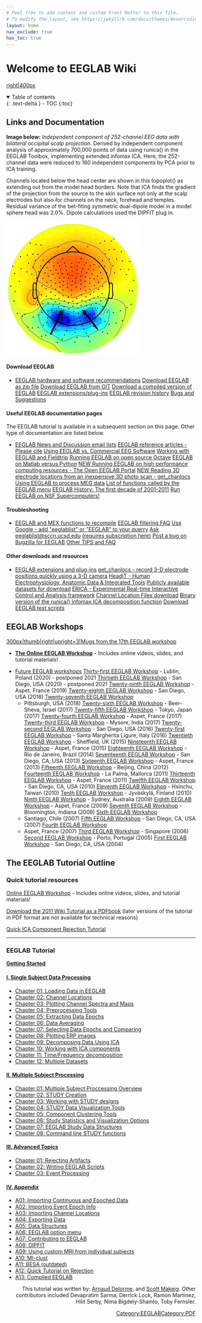 ```yaml
---
# Feel free to add content and custom Front Matter to this file.
# To modify the layout, see https://jekyllrb.com/docs/themes/#overriding-theme-defaults
layout: home
nav_exclude: true
has_toc: true
---
```

# Welcome to EEGLAB Wiki
[right|400px](/Image:Eeglab_small.jpg "wikilink")

<details open markdown="block">
  <summary>
    Table of contents
  </summary>
  {: .text-delta }
- TOC
{:toc}
</details>

## Links and Documentation



**Image below:** *Independent component of 252-channel EEG data
with bilateral occipital scalp projection.* Derived by independent
component analysis of approximately 700,000 points of data using
runica() in the EEGLAB Toolbox, implementing extended infomax ICA. Here,
the 252-channel data were reduced to 160 independent components by PCA
prior to ICA training. 

Channels located below the head center are shown
in this topoplot() as extending out from the model head borders. Note
that ICA finds the gradient of the projection from the source to the
skin surface not only at the scalp electrodes but also for channels on
the neck, forehead and temples. Residual variance of the bet-fiting
symmetric dual-dipole model in a model sphere head was 2.0%. Dipole
calculations used the DIPFIT plug in.

![Image:channel location.jpg](/assets/images/Channel_location.jpg)


#### Download EEGLAB

  -
    [EEGLAB hardware and software
    recommendations](/EEGLAB_hardware_and_software_recommendations "wikilink")
    [Download EEGLAB as zip
    file](http://sccn.ucsd.edu/eeglab/download.php)
    [Download EEGLAB from GIT](/How_to_download_EEGLAB "wikilink")
    [Download a compiled version of
    EEGLAB](/A13:_Compiled_EEGLAB "wikilink")
    [EEGLAB extensions/plug-ins](/EEGLAB_Extensions "wikilink")
    [EEGLAB revision history](/EEGLAB_revision_history "wikilink")
    [Bugs and Suggestions](/EEGLAB_Bugs "wikilink")

#### Useful EEGLAB documentation pages

The EEGLAB tutorial is available in a subsequent section on this page.
Other type of documentation are listed below.

  -
    [EEGLAB News and Discussion email
    lists](/EEGLAB_mailing_lists "wikilink")
    [EEGLAB reference articles - Please
    cite](/EEGLAB_References "wikilink")
    [Using EEGLAB vs. Commercial EEG
    Software](/EEGLAB_vs._Commercial_EEG_Software "wikilink")
    [Working with EEGLAB and
    Fieldtrip](/EEGLAB_and_Fieldtrip "wikilink")
    [Running EEGLAB on open source
    Octave](/Running_EEGLAB_on_Octave "wikilink")
    [EEGLAB on Matlab versus Python](/EEGLAB_and_python "wikilink")
    [NEW Running EEGLAB on high performance computing resources - The
    Open EEGLAB
    Portal](/EEGLAB_and_high_performance_computing "wikilink")
    [NEW Reading 3D electrode locations from an inexpensive 3D photo
    scan - get_chanlocs](/Get_chanlocs "wikilink")
    [Using EEGLAB to process MEG data](/EEGLAB_and_MEG_data "wikilink")
    [List of functions called by the EEGLAB
    menu](/MenuFunctions "wikilink")
    [EEGLAB History: The first decade of
    2001-2011](/The_first_decade_of_EEGLAB "wikilink")
    [Run EEGLAB on NSF
    Supercomputers\!](https://sccn.ucsd.edu/wiki/EEGLAB_on_NSG)

#### Troubleshooting

  -
    [EEGLAB and MEX functions to recompile](/Mex_EEGLAB "wikilink")
    [EEGLAB filtering FAQ](/Firfilt_FAQ "wikilink")
    [Use Google - add "eeglablist" or "EEGLAB" to your
    querry](http://google.com)
    [Ask eeglablist@sccn.ucsd.edu](mailto:eeglablist@sccn.ucsd.edu)
    [(requires subscription here)](/EEGLAB_mailing_lists "wikilink")
    [Post a bug on Bugzilla for EEGLAB](https://sccn.ucsd.edu/bugzilla/)
    [Other TIPS and FAQ](/TIPS_and_FAQ "wikilink")

#### Other downloads and resources

  -
    [EEGLAB extensions and
    plug-ins](/EEGLAB_Extensions_and_plug-ins "wikilink")
    [get_chanlocs - record 3-D electrode positions quickly using a 3-D
    camera](http://sccn.ucsd.edu/wiki/Get_chanlocs)
    [HeadIT - Human Electrophysiology, Anatomic Data & Integrated
    Tools](http://sccn.ucsd.edu/eeglab/data/headit.html)
    [Publicly available datasets for
    download](http://sccn.ucsd.edu/~arno/fam2data/publicly_available_EEG_data.html)
    [ERICA - Experimental Real-time Interactive Control and Analysis
    framework](/ERICA "wikilink")
    [Channel Location Files
    download](/Channel_Location_Files "wikilink")
    [Binary version of the runica() infomax ICA decomposition
    function](/binica "wikilink")
    [Download EEGLAB test scripts](/EEGLAB_test_cases "wikilink")

## EEGLAB Workshops

[300px|thumb|right|upright=3|Mugs from the 17th EEGLAB
workshop](/File:EEGLAB-mug-shot.png "wikilink")

  -
    [<b>The Online EEGLAB
    Workshop</b>](/Online_EEGLAB_Workshop "wikilink") - Includes online
    videos, slides, and tutorial materials\!

<!-- end list -->

  -
    [Future EEGLAB workshops](/Future_workshops "wikilink")
    [Thirty-first EEGLAB Workshop](/EEGLAB_2020_Lublin "wikilink") -
    Lublin, Poland (2020) - postponed 2021
    [Thirtieth EEGLAB Workshop](http://eeglab2020.ucsd.edu) - San Diego,
    USA (2020) - postponed 2021
    [Twenty-ninth EEGLAB Workshop](/EEGLAB_2019_Aspet "wikilink") -
    Aspet, France (2019)
    [Twenty-eighth EEGLAB Workshop](/EEGLAB_2018_at_UCSD "wikilink") -
    San Diego, USA (2018)
    [Twenty-seventh EEGLAB Workshop](/EEGLAB_2018_Pittsburgh "wikilink")
    - Pittsburgh, USA (2018)
    [Twenty-sixth EEGLAB Workshop](/EEGLAB_2017_Israel "wikilink") -
    Beer-Sheva, Israel (2017)
    [Twenty-fifth EEGLAB Workshop](/EEGLAB_2017_Japan "wikilink") -
    Tokyo, Japan (2017)
    [Twenty-fourth EEGLAB Workshop](/EEGLAB_2017_Aspet "wikilink") -
    Aspet, France (2017)
    [Twenty-third EEGLAB Workshop](/EEGLAB_2017_Mysore "wikilink") -
    Mysore, India (2017)
    [Twenty-second EEGLAB Workshop](/EEGLAB_2016_at_UCSD "wikilink") -
    San Diego, USA (2016)
    [Twenty-first EEGLAB
    Workshop](/EEGLAB_2016_Santa_Margherita_Ligure "wikilink") - Santa
    Margherita Ligure, Italy (2016)
    [Twentieth EEGLAB Workshop](/EEGLAB_2015_Sheffield "wikilink") -
    Sheffield, UK (2015)
    [Nineteenth EEGLAB Workshop](/EEGLAB_2015_Aspet "wikilink") - Aspet,
    France (2015)
    [Eighteenth EEGLAB Workshop](/EEGLAB_2014_Rio "wikilink") - Rio de
    Janeiro, Brazil (2014)
    [Seventeenth EEGLAB Workshop](/EEGLAB_2013_UCSD "wikilink") - San
    Diego, CA, USA (2013)
    [Sixteenth EEGLAB Workshop](/EEGLAB_2013_Aspet "wikilink") - Aspet,
    France (2013)
    [Fifteenth EEGLAB Workshop](/EEGLAB_2012_Beijing "wikilink") -
    Beijing, China (2012)
    [Fourteenth EEGLAB Workshop](/EEGLAB_2011_Mallorca "wikilink") - La
    Palma, Mallorca (2011)
    [Thirteenth EEGLAB Workshop](/EEGLAB_2011_Aspet "wikilink") - Aspet,
    France (2011)
    [Twelfth EEGLAB Workshop](/Twelfth_EEGLAB_Workshop "wikilink") - San
    Diego, CA, USA (2010)
    [Eleventh EEGLAB
    Workshop](/Eleventh_EEGLAB_Workshop_Taiwan "wikilink") - Hsinchu,
    Taiwan (2010)
    [Tenth EEGLAB Workshop](/Tenth_EEGLAB_Workshop "wikilink") -
    Jyväskylä, Finland (2010)
    [Ninth EEGLAB Workshop](/EEGLAB09AUS "wikilink") - Sydney, Australia
    (2009)
    [Eighth EEGLAB Workshop](/EEGLAB09ASPET "wikilink") - Aspet, France
    (2009)
    [Seventh EEGLAB Workshop](/EEGLAB09EPIC "wikilink") - Bloomington,
    Indiana (2009)
    [Sixth EEGLAB
    Workshop](http://sccn.ucsd.edu/eeglab/workshops07/workshop_chile2007)
    - Santiago, Chile (2007)
    [Fifth EEGLAB
    Workshop](http://sccn.ucsd.edu/eeglab/workshops07/workshop_ucsd07) -
    San Diego, CA, USA (2007)
    [Fourth EEGLAB
    Workshop](http://sccn.ucsd.edu/eeglab/workshops07/workshop_france07)
    - Aspet, France (2007)
    [Third EEGLAB Workshop](http://sccn.ucsd.edu/eeglab/workshop06/) -
    Singapore (2006)
    [Second EEGLAB Workshop](http://sccn.ucsd.edu/eeglab/workshop05/) -
    Porto, Portugal (2005)
    [First EEGLAB Workshop](http://sccn.ucsd.edu/eeglab/workshop04/) -
    San Diego, CA, USA (2004)

## The EEGLAB Tutorial Outline

### Quick tutorial resources

[Online EEGLAB Workshop](/Online_EEGLAB_Workshop "wikilink") - Includes
online videos, slides, and tutorial materials\!

[Download the 2011 Wiki Tutorial as a
PDFbook](ftp://sccn.ucsd.edu/pub/PDF_EEGLAB_Wiki_Tutorial.pdf) (later
versions of the tutorial in PDF format are not available for technical
reasons)

[Quick ICA Component Rejection
Tutorial](/Quick_Rejection_Tutorial "wikilink")

<hr>

### EEGLAB Tutorial

**[Getting Started](/Getting_Started "wikilink")**

#### [I. Single Subject Data Processing](/I.Single_subject_data_processing_tutorial "wikilink")

  - [Chapter 01: Loading Data in
    EEGLAB](/I.1:_Loading_Data_in_EEGLAB "wikilink")
  - [Chapter 02: Channel
    Locations](/Chapter_02:_Channel_Locations "wikilink")
  - [Chapter 03: Plotting Channel Spectra and
    Maps](/Chapter_03:_Plotting_Channel_Spectra_and_Maps "wikilink")
  - [Chapter 04: Preprocessing
    Tools](/Chapter_04:_Preprocessing_Tools "wikilink")
  - [Chapter 05: Extracting Data
    Epochs](/Chapter_05:_Extracting_Data_Epochs "wikilink")
  - [Chapter 06: Data Averaging](/Chapter_06:_Data_Averaging "wikilink")
  - [Chapter 07: Selecting Data Epochs and
    Comparing](/Chapter_07:_Selecting_Data_Epochs_and_Comparing "wikilink")
  - [Chapter 08: Plotting ERP
    images](/Chapter_08:_Plotting_ERP_images "wikilink")
  - [Chapter 09: Decomposing Data Using
    ICA](/Chapter_09:_Decomposing_Data_Using_ICA "wikilink")
  - [Chapter 10: Working with ICA
    components](/Chapter_10:_Working_with_ICA_components "wikilink")
  - [Chapter 11: Time/Frequency
    decomposition](/Chapter_11:_Time/Frequency_decomposition "wikilink")
  - [Chapter 12: Multiple
    Datasets](/Chapter_12:_Multiple_Datasets "wikilink")

#### [II. Multiple Subject Processing](/II.Multiple_subject_processing_tutorial "wikilink")

  - [Chapter 01: Multiple Subject Proccessing
    Overview](/Chapter_01:_Multiple_Subject_Proccessing_Overview "wikilink")
  - [Chapter 02: STUDY Creation](/Chapter_02:_STUDY_Creation "wikilink")
  - [Chapter 03: Working with STUDY
    designs](/Chapter_03:_Working_with_STUDY_designs "wikilink")
  - [Chapter 04: STUDY Data Visualization
    Tools](/Chapter_04:_STUDY_Data_Visualization_Tools "wikilink")
  - [Chapter 05: Component Clustering
    Tools](/Chapter_05:_Component_Clustering_Tools "wikilink")
  - [Chapter 06: Study Statistics and Visualization
    Options](/Chapter_06:_Study_Statistics_and_Visualization_Options "wikilink")
  - [Chapter 07: EEGLAB Study Data
    Structures](/Chapter_07:_EEGLAB_Study_Data_Structures "wikilink")
  - [Chapter 08: Command line STUDY
    functions](/Chapter_08:_Command_line_STUDY_functions "wikilink")

#### [III. Advanced Topics](/III.Advanced_Topics "wikilink")

  - [Chapter 01: Rejecting
    Artifacts](/Chapter_01:_Rejecting_Artifacts "wikilink")
  - [Chapter 02: Writing EEGLAB
    Scripts](/Chapter_02:_Writing_EEGLAB_Scripts "wikilink")
  - [Chapter 03: Event
    Processing](/Chapter_03:_Event_Processing "wikilink")

#### [IV. Appendix](/IV.Appendix "wikilink")

  - [A01: Importing Continuous and Epoched
    Data](/A01:_Importing_Continuous_and_Epoched_Data "wikilink")
  - [A02: Importing Event Epoch
    Info](/A02:_Importing_Event_Epoch_Info "wikilink")
  - [A03: Importing Channel
    Locations](/A03:_Importing_Channel_Locations "wikilink")
  - [A04: Exporting Data](/A04:_Exporting_Data "wikilink")
  - [A05: Data Structures](/A05:_Data_Structures "wikilink")
  - [A06: EEGLAB option menu](/A06:_EEGLAB_option_menu "wikilink")
  - [A07: Contributing to
    EEGLAB](/A07:_Contributing_to_EEGLAB "wikilink")
  - [A08: DIPFIT](/A08:_DIPFIT "wikilink")
  - [A09: Using custom MRI from individual
    subjects](/A09:_Using_custom_MRI_from_individual_subjects "wikilink")
  - [A10: MI-clust](/A10:_MI-clust "wikilink")
  - [A11: BESA (outdated)](/A11:_BESA_\(outdated\) "wikilink")
  - [A12: Quick Tutorial on
    Rejection](/A12:_Quick_Tutorial_on_Rejection "wikilink")
  - [A13: Compiled EEGLAB](/A13:_Compiled_EEGLAB "wikilink")





<div align=right>

This tutorial was written by: [Arnaud
Delorme](mailto:EEGLAB@sccn.ucsd.edu), and [Scott
Makeig](mailto:EEGLAB@sccn.ucsd.edu).
Other contributors included Devapratim Sarma, Derrick Lock,
Ramon Martinez, Hilit Serby, Nima Bigdely-Shamlo, Toby Fernsler.

[Category:EEGLAB](/Category:EEGLAB "wikilink")[Category:PDF](/Category:PDF "wikilink")

